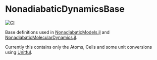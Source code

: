 # NonadiabaticDynamicsBase

[![CI](https://github.com/NQCD/NonadiabaticDynamicsBase.jl/actions/workflows/CI.yml/badge.svg)](https://github.com/NQCD/NonadiabaticDynamicsBase.jl/actions/workflows/CI.yml)

Base definitions used in [NonadiabaticModels.jl](https://github.com/NQCD/NonadiabaticModels.jl) and [NonadiabaticMolecularDynamics.jl](https://github.com/NQCD/NonadiabaticMolecularDynamics.jl).

Currently this contains only the Atoms, Cells and some unit conversions using [Unitful](https://github.com/PainterQubits/Unitful.jl).
